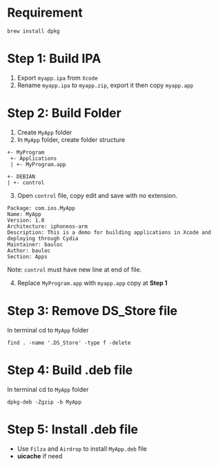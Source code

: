 # Requirement
```brew install dpkg```

# Step 1: Build IPA
1. Export `myapp.ipa` from `Xcode`
2. Rename `myapp.ipa` to `myapp.zip`, export it then copy `myapp.app`

# Step 2: Build Folder
1. Create `MyApp` folder
2. In `MyApp` folder, create folder structure
```
+- MyProgram
 +- Applications
 | +- MyProgram.app 

+- DEBIAN 
| +- control 
```

3. Open `control` file, copy edit and save with no extension.
```
Package: com.ios.MyApp
Name: MyApp
Version: 1.0
Architecture: iphoneos-arm
Description: This is a demo for building applications in Xcode and deploying through Cydia
Maintainer: bauloc
Author: bauloc
Section: Apps

```
Note: `control` must have new line at end of file.

4. Replace `MyProgram.app` with `myapp.app` copy at **Step 1**

# Step 3: Remove DS_Store file
In terminal cd to `MyApp` folder

```
find . -name '.DS_Store' -type f -delete
```

# Step 4: Build .deb file
In terminal cd to `MyApp` folder

```
dpkg-deb -Zgzip -b MyApp
```

# Step 5: Install .deb file
- Use `Filza` and `Airdrop` to install `MyApp.deb` file
- **uicache** if need